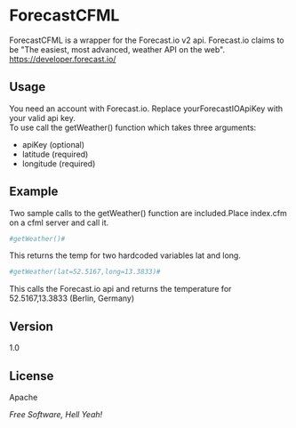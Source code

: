 ForecastCFML
=========
ForecastCFML is a wrapper for the Forecast.io v2 api. Forecast.io claims to be "The easiest, most advanced, weather API on the web". https://developer.forecast.io/


Usage
-----------

You need an account with Forecast.io. Replace yourForecastIOApiKey with your valid api key.   
To use call the getWeather() function which takes three arguments:

* apiKey (optional)
* latitude (required)
* longitude (required)

Example
-----------  
Two sample calls to the getWeather() function are included.Place index.cfm on a cfml server and call it.
```sh
#getWeather()#
```
This returns the temp for two hardcoded variables lat and long.   


```sh
#getWeather(lat=52.5167,long=13.3833)#   
```
This calls the Forecast.io api and returns the temperature for 52.5167,13.3833 (Berlin, Germany)

Version
----

1.0

License
----

Apache

*Free Software, Hell Yeah!*

  